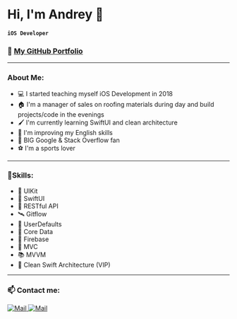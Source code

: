 # Hi, I'm Andrey 👋

**`iOS Developer`**

### 💼 **[My GitHub Portfolio](https://github.com/Andruxa7/iOS-Developer-Portfolio)**

---

### About Me:
- 💻 I started teaching myself iOS Development in 2018
- 🏠 I'm a manager of sales on roofing materials during day and build projects/code in the evenings
- 🖌️ I'm currently learning SwiftUI and clean architecture
- 📓 I'm improving my English skills
- 🫶 BIG Google & Stack Overflow fan
- ⚽️ I'm a sports lover

---

### 🎯Skills:
- 📲 UIKit
- 🎨 SwiftUI
- 📡 RESTful API
- 🛰️ Gitflow
- 💾 UserDefaults
- 💽 Core Data
- 🚀 Firebase
- 📗 MVC
- 📚 MVVM
- 👑 Clean Swift Architecture (VIP)

---

### 📫 Contact me:

<a href="mailto:a.stecenko7@gmail.com"><img alt="Mail" src="https://img.shields.io/badge/Gmail-D14836?style=for-the-badge&logo=gmail&logoColor=white">
</a>
<a href="https://www.linkedin.com/in/андрей-стеценко-942273234/"><img alt="Mail" src="https://img.shields.io/badge/LinkedIn-0077B5?style=for-the-badge&logo=linkedin&logoColor=white"></a>


<!--
**Andruxa7/Andruxa7** is a ✨ _special_ ✨ repository because its `README.md` (this file) appears on your GitHub profile.

Here are some ideas to get you started:

- 🔭 I’m currently working on ...
- 🌱 I’m currently learning ...
- 👯 I’m looking to collaborate on ...
- 🤔 I’m looking for help with ...
- 💬 Ask me about ...
- 📫 How to reach me: ...
- 😄 Pronouns: ...
- ⚡ Fun fact: ...
-->

